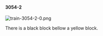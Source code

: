 #### 3054-2
![train-3054-2-0.png](https://github.com/lil-lab/nlvr/raw/master/nlvr/train/images/16/train-3054-2-0.png "train-3054-2-0.png")

There is a black block bellow a yellow block.
